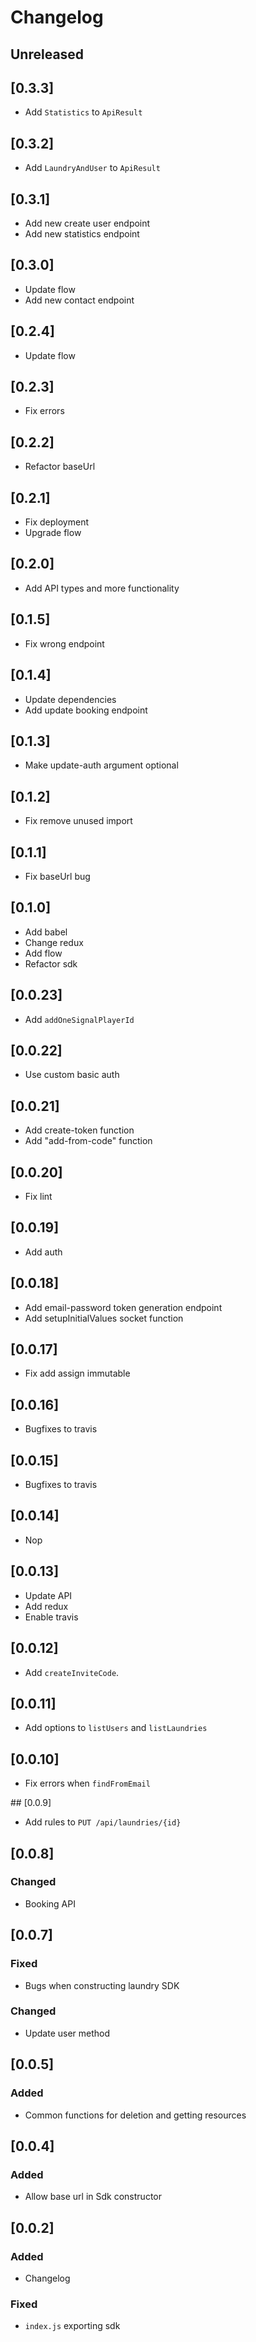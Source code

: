 # Changelog

## Unreleased

## [0.3.3]

- Add `Statistics` to `ApiResult`

## [0.3.2]

- Add `LaundryAndUser` to `ApiResult`

## [0.3.1]

- Add new create user endpoint
- Add new statistics endpoint

## [0.3.0]

- Update flow
- Add new contact endpoint

## [0.2.4]

- Update flow

## [0.2.3]

- Fix errors

## [0.2.2]

- Refactor baseUrl

## [0.2.1]

- Fix deployment
- Upgrade flow 

## [0.2.0]

- Add API types and more functionality

## [0.1.5]

- Fix wrong endpoint

## [0.1.4]

- Update dependencies
- Add update booking endpoint

## [0.1.3]

- Make update-auth argument optional

## [0.1.2]

- Fix remove unused import

## [0.1.1]

- Fix baseUrl bug

## [0.1.0]

- Add babel
- Change redux
- Add flow
- Refactor sdk

## [0.0.23]

- Add `addOneSignalPlayerId`

## [0.0.22]

- Use custom basic auth

## [0.0.21]

- Add create-token function
- Add "add-from-code" function

## [0.0.20]

- Fix lint

## [0.0.19]

- Add auth

## [0.0.18]
- Add email-password token generation endpoint
- Add setupInitialValues socket function

## [0.0.17]
- Fix add assign immutable

## [0.0.16]
- Bugfixes to travis

## [0.0.15]
- Bugfixes to travis

## [0.0.14]
- Nop

## [0.0.13]
- Update API
- Add redux
- Enable travis

## [0.0.12]

- Add `createInviteCode`.

## [0.0.11]

- Add options to `listUsers` and `listLaundries`

## [0.0.10]

- Fix errors when `findFromEmail`

## [0.0.9]

- Add rules to `PUT /api/laundries/{id}`

## [0.0.8]

### Changed
 - Booking API

## [0.0.7]

### Fixed
 - Bugs when constructing laundry SDK

### Changed
 - Update user method

## [0.0.5]

### Added
 - Common functions for deletion and getting resources

## [0.0.4]

### Added
 - Allow base url in Sdk constructor

## [0.0.2]

### Added

 - Changelog

### Fixed

 - `index.js` exporting sdk
